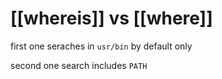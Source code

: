 # [[whereis]]  vs [[where]]

first one seraches in `usr/bin` by default only 

second one search includes `PATH`